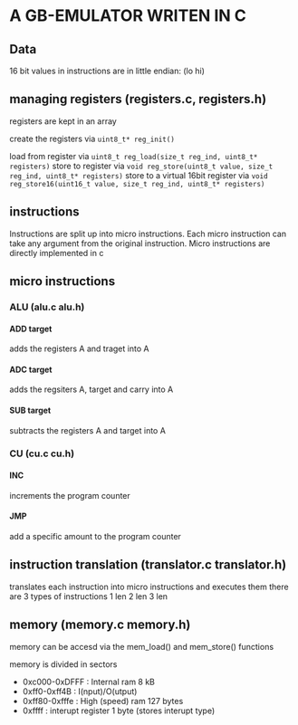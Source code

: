 # A GB-EMULATOR WRITEN IN C

## Data
16 bit values in instructions are in little endian: (lo hi)

## managing registers (registers.c, registers.h)
registers are kept in an array

create the registers via `uint8_t* reg_init()`

load from register via `uint8_t reg_load(size_t reg_ind, uint8_t* registers)`
store to register via `void reg_store(uint8_t value, size_t reg_ind, uint8_t* registers)`
store to a virtual 16bit register via `void reg_store16(uint16_t value, size_t reg_ind, uint8_t* registers)`

## instructions

Instructions are split up into micro instructions.
Each micro instruction can take any argument from the original instruction.
Micro instructions are directly implemented in c


## micro instructions 

### ALU (alu.c alu.h)
#### ADD target
adds the registers A and traget into A
#### ADC target
adds the regsiters A, target and carry into A
#### SUB target
subtracts the registers A and target into A

### CU (cu.c cu.h)
#### INC
increments the program counter
#### JMP
add a specific amount to the program counter


## instruction translation (translator.c translator.h)
translates each instruction into micro instructions and executes them
there are 3 types of instructions
1 len
2 len
3 len




## memory (memory.c memory.h)
memory can be accesd via the mem_load() and mem_store() functions


memory is divided in sectors

* 0xc000-0xDFFF : Internal ram 8 kB
* 0xff0-0xff4B : I(nput)/O(utput)  
* 0xff80-0xfffe : High (speed) ram 127 bytes
* 0xffff : interupt register 1 byte (stores interupt type)
